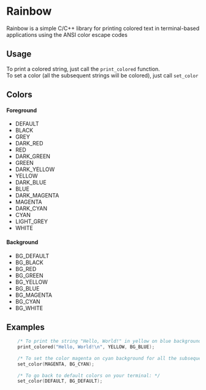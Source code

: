 # Rainbow
Rainbow is a simple C/C++ library for printing colored text in terminal-based applications using the ANSI color escape codes

## Usage
To print a colored string, just call the `print_colored` function. <br>
To set a color (all the subsequent strings will be colored), just call `set_color`<br>

## Colors
#### Foreground
- DEFAULT
- BLACK
- GREY
- DARK_RED
- RED
- DARK_GREEN
- GREEN
- DARK_YELLOW
- YELLOW
- DARK_BLUE
- BLUE
- DARK_MAGENTA
- MAGENTA
- DARK_CYAN
- CYAN
- LIGHT_GREY
- WHITE

#### Background
- BG_DEFAULT
- BG_BLACK
- BG_RED
- BG_GREEN
- BG_YELLOW
- BG_BLUE
- BG_MAGENTA
- BG_CYAN
- BG_WHITE

## Examples
```c
    /* To print the string "Hello, World!" in yellow on blue background, you would use the following code: */
    print_colored("Hello, World!\n", YELLOW, BG_BLUE);
    
    /* To set the color magenta on cyan background for all the subsequent strings: */
    set_color(MAGENTA, BG_CYAN);
    
    /* To go back to default colors on your terminal: */
    set_color(DEFAULT, BG_DEFAULT);
``` 
